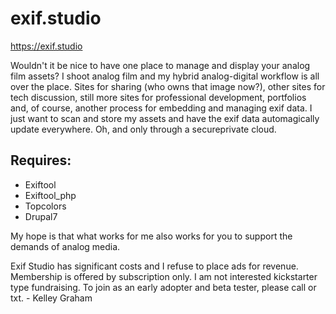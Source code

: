 # exif.studio

https://exif.studio

Wouldn't it be nice to have one place to manage and display your analog film assets? I shoot analog film and my hybrid analog-digital workflow is all over the place. Sites for sharing (who owns that image now?), other sites for tech discussion, still more sites for professional development, portfolios and, of course, another process for embedding and managing exif data. I just want to scan and store my assets and have the exif data automagically update everywhere. Oh, and only through a secureprivate cloud.

## Requires:

* Exiftool
* Exiftool_php
* Topcolors
* Drupal7

My hope is that what works for me also works for you to support the demands of analog media.

Exif Studio has significant costs and I refuse to place ads for revenue. Membership is offered by subscription only. I am not interested kickstarter type fundraising. To join as an early adopter and beta tester, please call or txt. - Kelley Graham
